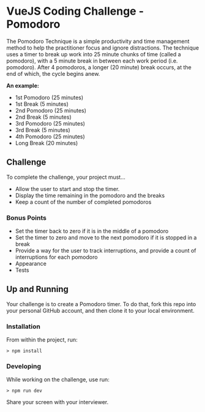 # VueJS Coding Challenge - Pomodoro

The Pomodoro Technique is a simple productivity and time management method to
help the practitioner focus and ignore distractions. The technique uses a timer
to break up work into 25 minute chunks of time (called a pomodoro), with a 5
minute break in between each work period (i.e. pomodoro). After 4 pomodoros, a
longer (20 minute) break occurs, at the end of which, the cycle begins anew.

**An example:**

- 1st Pomodoro (25 minutes)
- 1st Break (5 minutes)
- 2nd Pomodoro (25 minutes)
- 2nd Break (5 minutes)
- 3rd Pomodoro (25 minutes)
- 3rd Break (5 minutes)
- 4th Pomodoro (25 minutes)
- Long Break (20 minutes)

## Challenge

To complete the challenge, your project must...

- Allow the user to start and stop the timer.
- Display the time remaining in the pomodoro and the breaks
- Keep a count of the number of completed pomodoros

### Bonus Points

- Set the timer back to zero if it is in the middle of a pomodoro
- Set the timer to zero and move to the next pomodoro if it is stopped in a
  break
- Provide a way for the user to track interruptions, and provide a count of
  interruptions for each pomodoro
- Appearance
- Tests

## Up and Running

Your challenge is to create a Pomodoro timer. To do that, fork this repo into
your personal GitHub account, and then clone it to your local environment.

### Installation

From within the project, run:

```
> npm install
```

### Developing

While working on the challenge, use run:

```
> npm run dev
```

Share your screen with your interviewer.

